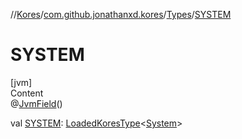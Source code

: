 //[Kores](../../index.md)/[com.github.jonathanxd.kores](../index.md)/[Types](index.md)/[SYSTEM](-s-y-s-t-e-m.md)



# SYSTEM  
[jvm]  
Content  
@[JvmField](https://kotlinlang.org/api/latest/jvm/stdlib/kotlin.jvm/-jvm-field/index.html)()  
  
val [SYSTEM](-s-y-s-t-e-m.md): [LoadedKoresType](../../com.github.jonathanxd.kores.type/-loaded-kores-type/index.md)<[System](https://docs.oracle.com/javase/8/docs/api/java/lang/System.html)>  



